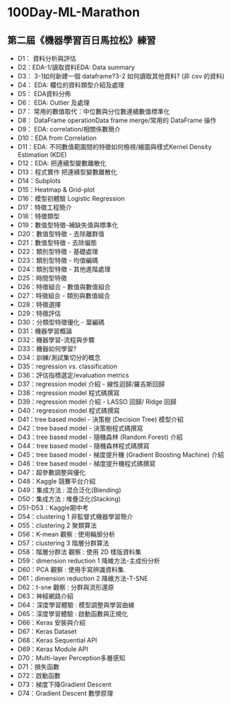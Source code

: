 # 100Day-ML-Marathon
## 第二屆《機器學習百日馬拉松》練習
* D1： 資料分析與評估
* D2：EDA-1/讀取資料EDA: Data summary
* D3： 3-1如何新建一個 dataframe?3-2 如何讀取其他資料? (非 csv 的資料)
* D4： EDA: 欄位的資料類型介紹及處理
* D5： EDA資料分佈
* D6： EDA: Outlier 及處理
* D7： 常用的數值取代：中位數與分位數連續數值標準化
* D8： DataFrame operationData frame merge/常用的 DataFrame 操作
* D9： EDA: correlation/相關係數簡介
* D10：EDA from Correlation
* D11：EDA: 不同數值範圍間的特徵如何檢視/繪圖與樣式Kernel Density Estimation (KDE)
* D12：EDA: 把連續型變數離散化
* D13：程式實作 把連續型變數離散化
* D14：Subplots
* D15：Heatmap & Grid-plot
* D16：模型初體驗 Logistic Regression
* D17：特徵工程簡介
* D18：特徵類型
* D19：數值型特徵-補缺失值與標準化
* D20：數值型特徵 - 去除離群值
* D21：數值型特徵 - 去除偏態
* D22：類別型特徵 - 基礎處理
* D23：類別型特徵 - 均值編碼
* D24：類別型特徵 - 其他進階處理
* D25：時間型特徵
* D26：特徵組合 - 數值與數值組合
* D27：特徵組合 - 類別與數值組合
* D28：特徵選擇
* D29：特徵評估
* D30：分類型特徵優化 - 葉編碼
* D31：機器學習概論
* D32：機器學習-流程與步驟
* D33：機器如何學習?
* D34：訓練/測試集切分的概念
* D35：regression vs. classification
* D36：評估指標選定/evaluation metrics
* D37：regression model 介紹 - 線性迴歸/羅吉斯回歸
* D38：regression model 程式碼撰寫
* D39：regression model 介紹 - LASSO 回歸/ Ridge 回歸
* D40：regression model 程式碼撰寫
* D41：tree based model - 決策樹 (Decision Tree) 模型介紹
* D42：tree based model - 決策樹程式碼撰寫
* D43：tree based model - 隨機森林 (Random Forest) 介紹
* D44：tree based model - 隨機森林程式碼撰寫
* D45：tree based model - 梯度提升機 (Gradient Boosting Machine) 介紹
* D46：tree based model - 梯度提升機程式碼撰寫
* D47：超參數調整與優化
* D48：Kaggle 競賽平台介紹
* D49：集成方法 : 混合泛化(Blending)
* D50：集成方法 : 堆疊泛化(Stacking)
* D51-D53：Kaggle期中考
* D54：clustering 1 非監督式機器學習簡介
* D55：clustering 2 聚類算法
* D56：K-mean 觀察 : 使用輪廓分析
* D57：clustering 3 階層分群算法
* D58：階層分群法 觀察 : 使用 2D 樣版資料集
* D59：dimension reduction 1 降維方法-主成份分析
* D60：PCA 觀察 : 使用手寫辨識資料集.
* D61：dimension reduction 2 降維方法-T-SNE
* D62：t-sne 觀察 : 分群與流形還原
* D63：神經網路介紹
* D64：深度學習體驗 : 模型調整與學習曲線
* D65：深度學習體驗 : 啟動函數與正規化
* D66：Keras 安裝與介紹
* D67：Keras Dataset
* D68：Keras Sequential API
* D69：Keras Module API
* D70：Multi-layer Perception多層感知
* D71：損失函數
* D72：啟動函數
* D73：梯度下降Gradient Descent
* D74：Gradient Descent 數學原理
